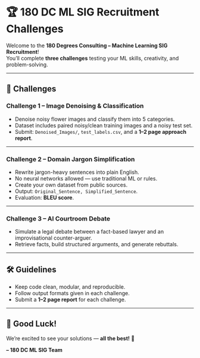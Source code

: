 # 🏆 180 DC ML SIG Recruitment Challenges

Welcome to the **180 Degrees Consulting – Machine Learning SIG Recruitment**!  
You’ll complete **three challenges** testing your ML skills, creativity, and problem-solving.

---

## 📜 Challenges

### **Challenge 1 – Image Denoising & Classification**
- Denoise noisy flower images and classify them into 5 categories.
- Dataset includes paired noisy/clean training images and a noisy test set.
- Submit: `Denoised_Images/`, `test_labels.csv`, and a **1–2 page approach report**.

---

### **Challenge 2 – Domain Jargon Simplification**
- Rewrite jargon-heavy sentences into plain English.
- No neural networks allowed — use traditional ML or rules.
- Create your own dataset from public sources.
- Output: `Original_Sentence, Simplified_Sentence`.
- Evaluation: **BLEU score**.

---

### **Challenge 3 – AI Courtroom Debate**
- Simulate a legal debate between a fact-based lawyer and an improvisational counter-arguer.
- Retrieve facts, build structured arguments, and generate rebuttals.

---

## 🛠 Guidelines
- Keep code clean, modular, and reproducible.
- Follow output formats given in each challenge.
- Submit a **1–2 page report** for each challenge.

---

## 🙌 Good Luck!
We’re excited to see your solutions — **all the best!** 🚀

**– 180 DC ML SIG Team**
